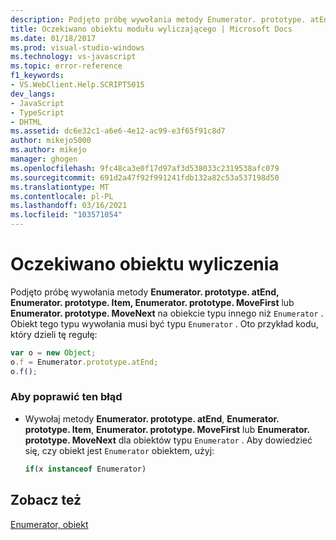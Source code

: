 ```yaml
---
description: Podjęto próbę wywołania metody Enumerator. prototype. atEnd, Enumerator. prototype. Item, Enumerator. prototype. moveFirst lub Enumerator. prototype. moveNext na obiekcie typu innego niż moduł wyliczający.
title: Oczekiwano obiektu modułu wyliczającego | Microsoft Docs
ms.date: 01/18/2017
ms.prod: visual-studio-windows
ms.technology: vs-javascript
ms.topic: error-reference
f1_keywords:
- VS.WebClient.Help.SCRIPT5015
dev_langs:
- JavaScript
- TypeScript
- DHTML
ms.assetid: dc6e32c1-a6e6-4e12-ac99-e3f65f91c8d7
author: mikejo5000
ms.author: mikejo
manager: ghogen
ms.openlocfilehash: 9fc48ca3e0f17d97af3d538033c2319538afc079
ms.sourcegitcommit: 691d2a47f92f991241fdb132a82c53a537198d50
ms.translationtype: MT
ms.contentlocale: pl-PL
ms.lasthandoff: 03/16/2021
ms.locfileid: "103571054"
---
```

# <a name="enumerator-object-expected"></a>Oczekiwano obiektu wyliczenia
Podjęto próbę wywołania metody **Enumerator. prototype. atEnd, Enumerator. prototype. Item, Enumerator. prototype. MoveFirst** lub **Enumerator. prototype. MoveNext** na obiekcie typu innego niż `Enumerator` . Obiekt tego typu wywołania musi być typu `Enumerator` . Oto przykład kodu, który dzieli tę regułę:  
  
```JavaScript  
var o = new Object;  
o.f = Enumerator.prototype.atEnd;  
o.f();  
```  
  
### <a name="to-correct-this-error"></a>Aby poprawić ten błąd  
  
- Wywołaj metody **Enumerator. prototype. atEnd**, **Enumerator. prototype. Item**, **Enumerator. prototype. MoveFirst** lub **Enumerator. prototype. MoveNext** dla obiektów typu `Enumerator` . Aby dowiedzieć się, czy obiekt jest `Enumerator` obiektem, użyj:  
  
    ```js
    if(x instanceof Enumerator)  
    ```  
  
## <a name="see-also"></a>Zobacz też  
 [Enumerator, obiekt](https://developer.mozilla.org/docs/Archive/Web/JavaScript/Microsoft_Extensions/Enumerator)
